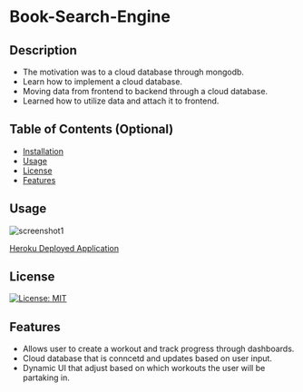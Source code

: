# Book-Search-Engine

## Description
- The motivation was to a cloud database through mongodb.
- Learn how to implement a cloud database. 
- Moving data from frontend to backend through a cloud database.  
- Learned how to utilize data and attach it to frontend. 

## Table of Contents (Optional)
- [Installation](#installation)
- [Usage](#usage)
- [License](#license)
- [Features](#features)

## Usage

![screenshot1](screenshot1.jpg)

[Heroku Deployed Application](https://powerful-mesa-58882.herokuapp.com/?id=620ae30c0b086700164ab986)


## License
[![License: MIT](https://img.shields.io/badge/License-MIT-yellow.svg)](https://opensource.org/licenses/MIT)

## Features
- Allows user to create a workout and track progress through dashboards.
- Cloud database that is conncetd and updates based on user input.
- Dynamic UI that adjust based on which workouts the user will be partaking in. 
